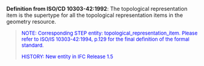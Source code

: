 ﻿**Definition from ISO/CD 10303-42:1992**: The topological representation item is the supertype for all the topological representation items in the geometry resource.

> <font size="-1" color="#0000FF"><font size="-1" color="#0000FF">NOTE:
		  Corresponding STEP entity: topological_representation_item. Please refer to
		  ISO/IS 10303-42:1994, p.129 for the final definition of the formal standard.
		  </font></font>
> 
> <font size="-1" color="#0000FF">HISTORY: New entity in IFC Release 1.5
		  </font>
>